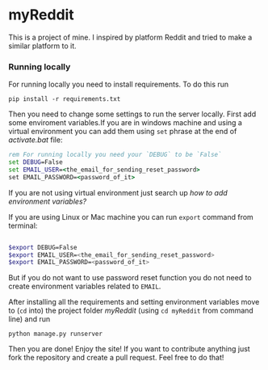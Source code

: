 # myReddit
This is a project of mine. I inspired by platform Reddit and tried to make a similar platform to it.

### Running locally
For running locally you need to install requirements. To do this run 
```
pip install -r requirements.txt
```
Then you need to change some settings to run the server locally. First add some enviroment variables.If you are in windows machine and using a virtual environment you can add them using `set` phrase at the end of _activate.bat_ file:
```bat
rem For running locally you need your `DEBUG` to be `False`
set DEBUG=False
set EMAIL_USER=<the_email_for_sending_reset_password>
set EMAIL_PASSWORD=<password_of_it>

```

If you are not using virtual environment just search up _how to add environment variables?_

If you are using Linux or Mac machine you can run `export` command from terminal:

```bash

$export DEBUG=False
$export EMAIL_USER=<the_email_for_sending_reset_password>
$export EMAIL_PASSWORD=<password_of_it>
```

But if you do not want to use password reset function you do not need to create environment variables related to `EMAIL`.

After installing all the requirements and setting environment variables move to (`cd` into) the project folder _myReddit_ (using `cd myReddit` from command line) and run

```shell
python manage.py runserver
```

Then you are done! Enjoy the site! If you want to contribute anything just fork the repository and create a pull request. Feel free to do that!
